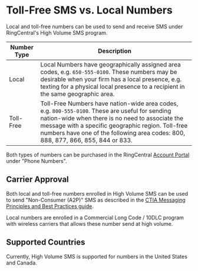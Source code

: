 # Toll-Free SMS vs. Local Numbers

Local and toll-free numbers can be used to send and receive SMS under RingCentral's High Volume SMS program.

| Number Type | Description |
|-|-|
| Local | Local Numbers have geographically assigned area codes, e.g. `650-555-0100`. These numbers may be desirable when your firm has a local presence, e.g. texting for a physical local presence to a recipient in the same geographic area. |
| Toll-Free | Toll-Free Numbers have nation-wide area codes, e.g. `800-555-0100`. These are useful for sending nation-wide when there is no need to associate the message with a specific geographic region. Toll-free numbers have one of the following area codes: 800, 888, 877, 866, 855, 844 or 833. |

Both types of numbers can be purchased in the RingCentral [Account Portal](https://service.ringcentral.com) under "Phone Numbers".

## Carrier Approval

Both local and toll-free numbers enrolled in High Volume SMS can be used to send "Non-Consumer (A2P)" SMS as described in the [CTIA Messaging Principles and Best Practices guide](https://www.ctia.org/the-wireless-industry/industry-commitments/messaging-interoperability-sms-mms).

Local numbers are enrolled in a Commercial Long Code / 10DLC program with wireless carriers that allows these number send at high volume.

## Supported Countries

Currently, High Volume SMS is supported for numbers in the United States and Canada.